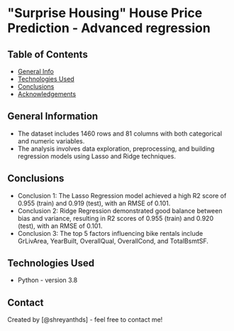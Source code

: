 # "Surprise Housing" House Price Prediction - Advanced regression

## Table of Contents
* [General Info](#general-information)
* [Technologies Used](#technologies-used)
* [Conclusions](#conclusions)
* [Acknowledgements](#acknowledgements)

## General Information
- The dataset includes 1460 rows and 81 columns with both categorical and numeric variables.
- The analysis involves data exploration, preprocessing, and building regression models using Lasso and Ridge techniques.

## Conclusions
- Conclusion 1: The Lasso Regression model achieved a high R2 score of 0.955 (train) and 0.919 (test), with an RMSE of 0.101.
- Conclusion 2: Ridge Regression demonstrated good balance between bias and variance, resulting in R2 scores of 0.955 (train) and 0.920 (test), with an RMSE of 0.101.
- Conclusion 3: The top 5 factors influencing bike rentals include GrLivArea, YearBuilt, OverallQual, OverallCond, and TotalBsmtSF.

## Technologies Used
- Python - version 3.8


## Contact
Created by [@shreyanthds] - feel free to contact me!
